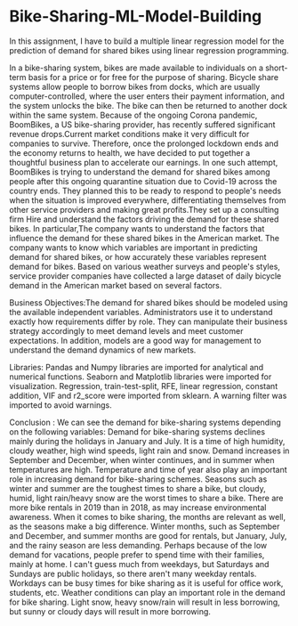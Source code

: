 
# Bike-Sharing-ML-Model-Building

In this assignment, I have to build a multiple linear regression model for the prediction of demand for shared bikes using linear regression programming.

In a bike-sharing system, bikes are made available to individuals on a short-term basis for a price or for free for the purpose of sharing. Bicycle share systems allow people to borrow bikes from docks, which are usually computer-controlled, where the user enters their payment information, and the system unlocks the bike. The bike can then be returned to another dock within the same system. Because of the ongoing Corona pandemic, BoomBikes, a US bike-sharing provider, has recently suffered significant revenue drops.Current market conditions make it very difficult for companies to survive. Therefore, once the prolonged lockdown ends and the economy returns to health, we have decided to put together a thoughtful business plan to accelerate our earnings. In one such attempt, BoomBikes is trying to understand the demand for shared bikes among people after this ongoing quarantine situation due to Covid-19 across the country ends. They planned this to be ready to respond to people's needs when the situation is improved everywhere, differentiating themselves from other service providers and making great profits.They set up a consulting firm Hire and understand the factors driving the demand for these shared bikes. In particular,The company wants to understand the factors that influence the demand for these shared bikes in the American market. The company wants to know which variables are important in predicting demand for shared bikes, or how accurately these variables represent demand for bikes. Based on various weather surveys and people's styles, service provider companies have collected a large dataset of daily bicycle demand in the American market based on several factors.

Business Objectives:The demand for shared bikes should be modeled using the available independent variables. Administrators use it to understand exactly how requirements differ by role. They can manipulate their business strategy accordingly to meet demand levels and meet customer expectations. In addition, models are a good way for management to understand the demand dynamics of new markets.

Libraries:  Pandas and Numpy libraries are imported for analytical and numerical functions. Seaborn and Matplotlib libraries were imported for visualization. Regression, train-test-split, RFE, linear regression, constant addition, VIF and r2_score were imported from sklearn. A warning filter was imported to avoid warnings. 

Conclusion : We can see the demand for bike-sharing systems depending on the following variables: Demand for bike-sharing systems declines mainly during the holidays in January and July. It is a time of high humidity, cloudy weather, high wind speeds, light rain and snow.
Demand increases in September and December, when winter continues, and in summer when temperatures are high. Temperature and time of year also play an important role in increasing demand for bike-sharing schemes. Seasons such as winter and summer are the toughest times to share a bike, but cloudy, humid, light rain/heavy snow are the worst times to share a bike.
There are more bike rentals in 2019 than in 2018, as may increase environmental awareness. When it comes to bike sharing, the months are relevant as well, as the seasons make a big difference. Winter months, such as September and December, and summer months are good for rentals, but January, July, and the rainy season are less demanding. Perhaps because of the low demand for vacations, people prefer to spend time with their families, mainly at home. I can't guess much from weekdays, but Saturdays and Sundays are public holidays, so there aren't many weekday rentals. Workdays can be busy times for bike sharing as it is useful for office work, students, etc. Weather conditions can play an important role in the demand for bike sharing. Light snow, heavy snow/rain will result in less borrowing, but sunny or cloudy days will result in more borrowing. 


